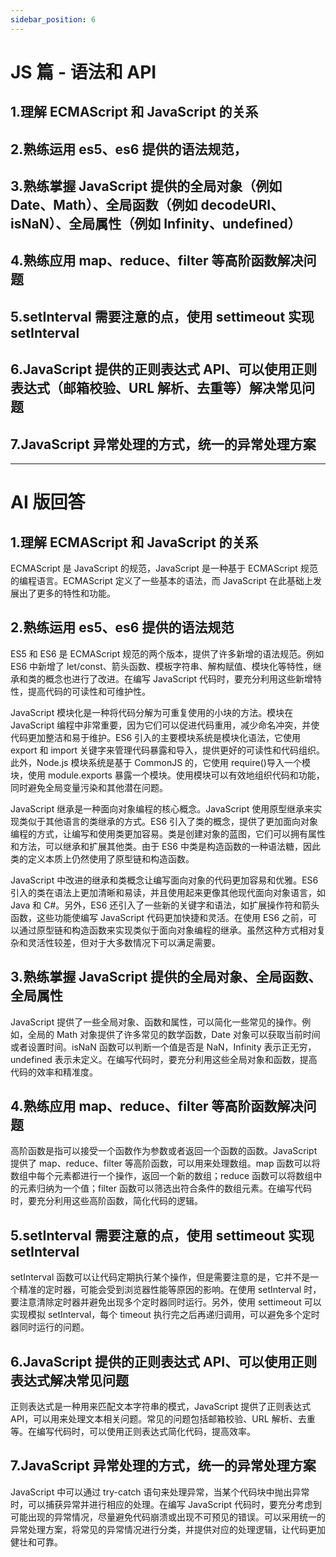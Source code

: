 ```yaml
---
sidebar_position: 6
---
```


# JS 篇 - 语法和 API

## 1.理解 ECMAScript 和 JavaScript 的关系

## 2.熟练运用 es5、es6 提供的语法规范，

## 3.熟练掌握 JavaScript 提供的全局对象（例如 Date、Math）、全局函数（例如 decodeURI、isNaN）、全局属性（例如 Infinity、undefined）

## 4.熟练应用 map、reduce、filter 等高阶函数解决问题

## 5.setInterval 需要注意的点，使用 settimeout 实现 setInterval

## 6.JavaScript 提供的正则表达式 API、可以使用正则表达式（邮箱校验、URL 解析、去重等）解决常见问题

## 7.JavaScript 异常处理的方式，统一的异常处理方案

---

# AI 版回答

## 1.理解 ECMAScript 和 JavaScript 的关系

ECMAScript 是 JavaScript 的规范，JavaScript 是一种基于 ECMAScript 规范的编程语言。ECMAScript 定义了一些基本的语法，而 JavaScript 在此基础上发展出了更多的特性和功能。

## 2.熟练运用 es5、es6 提供的语法规范

ES5 和 ES6 是 ECMAScript 规范的两个版本，提供了许多新增的语法规范。例如 ES6 中新增了 let/const、箭头函数、模板字符串、解构赋值、模块化等特性，继承和类的概念也进行了改进。在编写 JavaScript 代码时，要充分利用这些新增特性，提高代码的可读性和可维护性。

JavaScript 模块化是一种将代码分解为可重复使用的小块的方法。模块在 JavaScript 编程中非常重要，因为它们可以促进代码重用，减少命名冲突，并使代码更加整洁和易于维护。ES6 引入的主要模块系统是模块化语法，它使用 export 和 import 关键字来管理代码暴露和导入，提供更好的可读性和代码组织。此外，Node.js 模块系统是基于 CommonJS 的，它使用 require()导入一个模块，使用 module.exports 暴露一个模块。使用模块可以有效地组织代码和功能，同时避免全局变量污染和其他潜在问题。

JavaScript 继承是一种面向对象编程的核心概念。JavaScript 使用原型继承来实现类似于其他语言的类继承的方式。ES6 引入了类的概念，提供了更加面向对象编程的方式，让编写和使用类更加容易。类是创建对象的蓝图，它们可以拥有属性和方法，可以继承和扩展其他类。由于 ES6 中类是构造函数的一种语法糖，因此类的定义本质上仍然使用了原型链和构造函数。

JavaScript 中改进的继承和类概念让编写面向对象的代码更加容易和优雅。ES6 引入的类在语法上更加清晰和易读，并且使用起来更像其他现代面向对象语言，如 Java 和 C#。另外，ES6 还引入了一些新的关键字和语法，如扩展操作符和箭头函数，这些功能使编写 JavaScript 代码更加快捷和灵活。在使用 ES6 之前，可以通过原型链和构造函数来实现类似于面向对象编程的继承。虽然这种方式相对复杂和灵活性较差，但对于大多数情况下可以满足需要。

## 3.熟练掌握 JavaScript 提供的全局对象、全局函数、全局属性

JavaScript 提供了一些全局对象、函数和属性，可以简化一些常见的操作。例如，全局的 Math 对象提供了许多常见的数学函数，Date 对象可以获取当前时间或者设置时间。isNaN 函数可以判断一个值是否是 NaN，Infinity 表示正无穷，undefined 表示未定义。在编写代码时，要充分利用这些全局对象和函数，提高代码的效率和精准度。

## 4.熟练应用 map、reduce、filter 等高阶函数解决问题

高阶函数是指可以接受一个函数作为参数或者返回一个函数的函数。JavaScript 提供了 map、reduce、filter 等高阶函数，可以用来处理数组。map 函数可以将数组中每个元素都进行一个操作，返回一个新的数组；reduce 函数可以将数组中的元素归纳为一个值；filter 函数可以筛选出符合条件的数组元素。在编写代码时，要充分利用这些高阶函数，简化代码的逻辑。

## 5.setInterval 需要注意的点，使用 settimeout 实现 setInterval

setInterval 函数可以让代码定期执行某个操作，但是需要注意的是，它并不是一个精准的定时器，可能会受到浏览器性能等原因的影响。在使用 setInterval 时，要注意清除定时器并避免出现多个定时器同时运行。另外，使用 settimeout 可以实现模拟 setInterval，每个 timeout 执行完之后再递归调用，可以避免多个定时器同时运行的问题。

## 6.JavaScript 提供的正则表达式 API、可以使用正则表达式解决常见问题

正则表达式是一种用来匹配文本字符串的模式，JavaScript 提供了正则表达式 API，可以用来处理文本相关问题。常见的问题包括邮箱校验、URL 解析、去重等。在编写代码时，可以使用正则表达式简化代码，提高效率。

## 7.JavaScript 异常处理的方式，统一的异常处理方案

JavaScript 中可以通过 try-catch 语句来处理异常，当某个代码块中抛出异常时，可以捕获异常并进行相应的处理。在编写 JavaScript 代码时，要充分考虑到可能出现的异常情况，尽量避免代码崩溃或出现不可预见的错误。可以采用统一的异常处理方案，将常见的异常情况进行分类，并提供对应的处理逻辑，让代码更加健壮和可靠。
